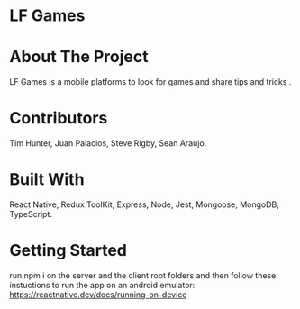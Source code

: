 # LF Games
# About The Project

LF Games is a mobile platforms to look for games and share tips and tricks .

# Contributors

Tim Hunter, Juan Palacios, Steve Rigby, Sean Araujo.

# Built With

React Native, Redux ToolKit, Express, Node, Jest, Mongoose, MongoDB, TypeScript.

# Getting Started
run npm i on the server and the client root folders and then follow these instuctions to run the app on an android emulator: 
https://reactnative.dev/docs/running-on-device


